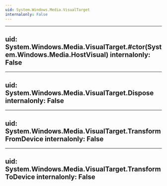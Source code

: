 ```yaml
---
uid: System.Windows.Media.VisualTarget
internalonly: False
---
```


---
uid: System.Windows.Media.VisualTarget.#ctor(System.Windows.Media.HostVisual)
internalonly: False
---

---
uid: System.Windows.Media.VisualTarget.Dispose
internalonly: False
---

---
uid: System.Windows.Media.VisualTarget.TransformFromDevice
internalonly: False
---

---
uid: System.Windows.Media.VisualTarget.TransformToDevice
internalonly: False
---
